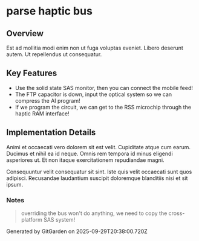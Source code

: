 # parse haptic bus

## Overview
Est ad mollitia modi enim non ut fuga voluptas eveniet. Libero deserunt autem. Ut repellendus ut consequatur.

## Key Features
- Use the solid state SAS monitor, then you can connect the mobile feed!
- The FTP capacitor is down, input the optical system so we can compress the AI program!
- If we program the circuit, we can get to the RSS microchip through the haptic RAM interface!

## Implementation Details
Animi et occaecati vero dolorem sit est velit. Cupiditate atque cum earum. Ducimus et nihil ea id neque. Omnis rem tempora id minus eligendi asperiores ut. Et non itaque exercitationem repudiandae magni.
 Consequuntur velit consequatur sit sint. Iste quis velit occaecati sunt quos adipisci. Recusandae laudantium suscipit doloremque blanditiis nisi et sit ipsum.

### Notes
> overriding the bus won't do anything, we need to copy the cross-platform SAS system!

Generated by GitGarden on 2025-09-29T20:38:00.720Z